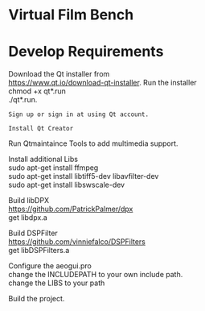 # Virtual Film Bench

# Develop Requirements
Download the Qt installer from  
	https://www.qt.io/download-qt-installer.
Run the installer  
	chmod +x qt*.run   
	./qt*.run.  
	
	Sign up or sign in at using Qt account.  

	Install Qt Creator  

Run Qtmaintaince Tools to add multimedia support.  

Install additional Libs  
	sudo apt-get install ffmpeg  
	sudo apt-get install libtiff5-dev libavfilter-dev   
	sudo apt-get install libswscale-dev  

Build libDPX   
	https://github.com/PatrickPalmer/dpx  
	get libdpx.a  

Build DSPFilter  
	https://github.com/vinniefalco/DSPFilters  
	get libDSPFilters.a  

Configure the aeogui.pro  
	change the INCLUDEPATH to your own include path.  
	change the LIBS to your path  

Build the project.


